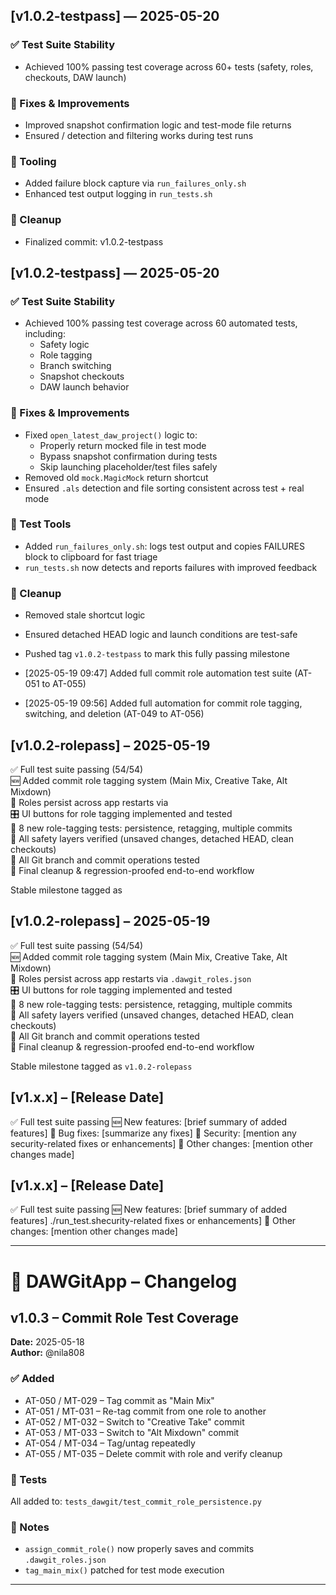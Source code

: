 ## [v1.0.2-testpass] — 2025-05-20

### ✅ Test Suite Stability
- Achieved 100% passing test coverage across 60+ tests (safety, roles, checkouts, DAW launch)

### 🔧 Fixes & Improvements
- Improved snapshot confirmation logic and test-mode file returns
- Ensured / detection and filtering works during test runs

### 🧪 Tooling
- Added failure block capture via `run_failures_only.sh`
- Enhanced test output logging in `run_tests.sh`

### 🧼 Cleanup
- Finalized commit: v1.0.2-testpass

## [v1.0.2-testpass] — 2025-05-20

### ✅ Test Suite Stability
- Achieved 100% passing test coverage across 60 automated tests, including:
  - Safety logic
  - Role tagging
  - Branch switching
  - Snapshot checkouts
  - DAW launch behavior

### 🔧 Fixes & Improvements
- Fixed `open_latest_daw_project()` logic to:
  - Properly return mocked file in test mode
  - Bypass snapshot confirmation during tests
  - Skip launching placeholder/test files safely
- Removed old `mock.MagicMock` return shortcut
- Ensured `.als` detection and file sorting consistent across test + real mode

### 🧪 Test Tools
- Added `run_failures_only.sh`: logs test output and copies FAILURES block to clipboard for fast triage
- `run_tests.sh` now detects and reports failures with improved feedback

### 🧼 Cleanup
- Removed stale shortcut logic
- Ensured detached HEAD logic and launch conditions are test-safe
- Pushed tag `v1.0.2-testpass` to mark this fully passing milestone


- [2025-05-19 09:47] Added full commit role automation test suite (AT-051 to AT-055)
- [2025-05-19 09:56] Added full automation for commit role tagging, switching, and deletion (AT-049 to AT-056)

## [v1.0.2-rolepass] – 2025-05-19

✅ Full test suite passing (54/54)  
🆕 Added commit role tagging system (Main Mix, Creative Take, Alt Mixdown)  
🧠 Roles persist across app restarts via   
🎛 UI buttons for role tagging implemented and tested  
🧪 8 new role-tagging tests: persistence, retagging, multiple commits  
🔐 All safety layers verified (unsaved changes, detached HEAD, clean checkouts)  
🎯 All Git branch and commit operations tested  
🧼 Final cleanup & regression-proofed end-to-end workflow

Stable milestone tagged as 

## [v1.0.2-rolepass] – 2025-05-19

✅ Full test suite passing (54/54)  
🆕 Added commit role tagging system (Main Mix, Creative Take, Alt Mixdown)  
🎼 Roles persist across app restarts via `.dawgit_roles.json`  
🎛 UI buttons for role tagging implemented and tested  
🧪 8 new role-tagging tests: persistence, retagging, multiple commits  
🔐 All safety layers verified (unsaved changes, detached HEAD, clean checkouts)  
🎯 All Git branch and commit operations tested  
🧼 Final cleanup & regression-proofed end-to-end workflow  

Stable milestone tagged as `v1.0.2-rolepass`

## [v1.x.x] – [Release Date]

✅ Full test suite passing
🆕 New features: [brief summary of added features]
🔧 Bug fixes: [summarize any fixes]
🔐 Security: [mention any security-related fixes or enhancements]
🔄 Other changes: [mention other changes made]


## [v1.x.x] – [Release Date]

✅ Full test suite passing
🆕 New features: [brief summary of added features]
./run_test.shecurity-related fixes or enhancements]
🔄 Other changes: [mention other changes made]



--- 
# 🎼 DAWGitApp – Changelog

## v1.0.3 – Commit Role Test Coverage
**Date:** 2025-05-18  
**Author:** @nila808  

### ✅ Added
- AT-050 / MT-029 – Tag commit as "Main Mix"
- AT-051 / MT-031 – Re-tag commit from one role to another
- AT-052 / MT-032 – Switch to "Creative Take" commit
- AT-053 / MT-033 – Switch to "Alt Mixdown" commit
- AT-054 / MT-034 – Tag/untag repeatedly
- AT-055 / MT-035 – Delete commit with role and verify cleanup

### 🧪 Tests
All added to: `tests_dawgit/test_commit_role_persistence.py`

### 🔧 Notes
- `assign_commit_role()` now properly saves and commits `.dawgit_roles.json`
- `tag_main_mix()` patched for test mode execution

---
